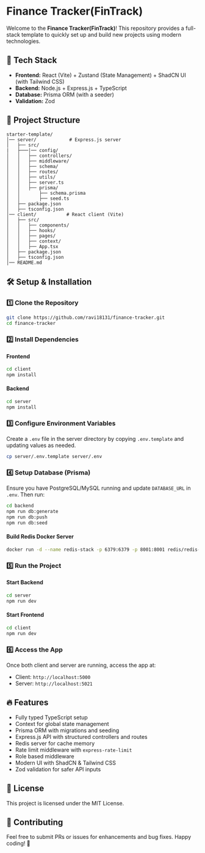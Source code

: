 # Finance Tracker(FinTrack)

Welcome to the **Finance Tracker(FinTrack)**! This repository provides a full-stack template to quickly set up and build new projects using modern technologies.

## 🚀 Tech Stack

- **Frontend:** React (Vite) + Zustand (State Management) + ShadCN UI (with Tailwind CSS)
- **Backend:** Node.js + Express.js + TypeScript
- **Database:** Prisma ORM (with a seeder)
- **Validation:** Zod

## 📂 Project Structure

```
starter-template/
│── server/            # Express.js server
│   ├── src/
|   ├───|── config/
│   │   ├── controllers/
│   │   ├── middleware/
│   │   ├── schema/
│   │   ├── routes/
│   │   ├── utils/
│   │   ├── server.ts
│   │   ├── prisma/
│   │       ├── schema.prisma
│   │       ├── seed.ts
│   ├── package.json
│   ├── tsconfig.json
│── client/           # React client (Vite)
│   ├── src/
│   │   ├── components/
│   │   ├── hooks/
│   │   ├── pages/
│   │   ├── context/
│   │   ├── App.tsx
│   ├── package.json
│   ├── tsconfig.json
│── README.md
```

## 🛠️ Setup & Installation

### 1️⃣ Clone the Repository

```sh
git clone https://github.com/ravi18131/finance-tracker.git
cd finance-tracker
```

### 2️⃣ Install Dependencies

#### Frontend

```sh
cd client
npm install
```

#### Backend

```sh
cd server
npm install
```

### 3️⃣ Configure Environment Variables

Create a `.env` file in the server directory by copying `.env.template` and updating values as needed.

```sh
cp server/.env.template server/.env
```

### 4️⃣ Setup Database (Prisma)

Ensure you have PostgreSQL/MySQL running and update `DATABASE_URL` in `.env`. Then run:

```sh
cd backend
npm run db:generate
npm run db:push
npm run db:seed
```

#### Build Redis Docker Server
```sh
docker run -d --name redis-stack -p 6379:6379 -p 8001:8001 redis/redis-stack:latest
```

### 5️⃣ Run the Project

#### Start Backend

```sh
cd server
npm run dev
```

#### Start Frontend

```sh
cd client
npm run dev
```

### 6️⃣ Access the App

Once both client and server are running, access the app at:

- Client: `http://localhost:5000`
- Server: `http://localhost:5021`

## 🔥 Features

- Fully typed TypeScript setup
- Context for global state management
- Prisma ORM with migrations and seeding
- Express.js API with structured controllers and routes
- Redis server for cache memory
- Rate limit middleware with `express-rate-limit`
- Role based middleware
- Modern UI with ShadCN & Tailwind CSS
- Zod validation for safer API inputs

## 📜 License

This project is licensed under the MIT License.

## 🤝 Contributing

Feel free to submit PRs or issues for enhancements and bug fixes. Happy coding! 🎉

